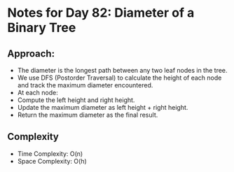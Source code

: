 # Notes for Day 82: Diameter of a Binary Tree

## Approach:

- The diameter is the longest path between any two leaf nodes in the tree.
- We use DFS (Postorder Traversal) to calculate the height of each node and track the maximum diameter encountered.
- At each node:
- Compute the left height and right height.
- Update the maximum diameter as left height + right height.
- Return the maximum diameter as the final result.

## Complexity

- Time Complexity: O(n)
- Space Complexity: O(h)
